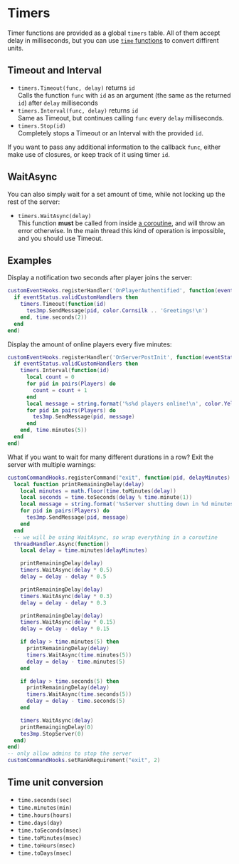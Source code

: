 Timers
===

Timer functions are provided as a global `timers` table. All of them accept delay in milliseconds, but you can use [`time` functions](#time-unit-conversions) to convert diffirent units.

Timeout and Interval
---
* `timers.Timeout(func, delay)` returns `id`  
  Calls the function `func` with `id` as an argument (the same as the returned `id`) after `delay` milliseconds
* `timers.Interval(func, delay)` returns `id`  
  Same as Timeout, but continues calling `func` every `delay` milliseconds.
* `timers.Stop(id)`  
  Completely stops a Timeout or an Interval with the provided `id`.

If you want to pass any additional information to the callback `func`, either make use of closures, or keep track of it using timer `id`.

WaitAsync
---
You can also simply wait for a set amount of time, while not locking up the rest of the server:  
* `timers.WaitAsync(delay)`  
This function **must** be called from inside [a coroutine](CoroutinesAndThreads.md), and will throw an error otherwise. In the main thread this kind of operation is impossible, and you should use Timeout.

Examples
---
Display a notification two seconds after player joins the server:
```Lua
customEventHooks.registerHandler('OnPlayerAuthentified', function(eventStatus, pid)
  if eventStatus.validCustomHandlers then
    timers.Timeout(function(id)
      tes3mp.SendMessage(pid, color.Cornsilk .. 'Greetings!\n')
    end, time.seconds(2))
  end
end)
```

Display the amount of online players every five minutes:
```Lua
customEventHooks.registerHandler('OnServerPostInit', function(eventStatus)
  if eventStatus.validCustomHandlers then
    timers.Interval(function(id)
      local count = 0
      for pid in pairs(Players) do
        count = count + 1
      end
      local message = string.format('%s%d players online!\n', color.Yellow, count)
      for pid in pairs(Players) do
        tes3mp.SendMessage(pid, message)
      end
    end, time.minutes(5))
  end
end)
```

What if you want to wait for many different durations in a row?
Exit the server with multiple warnings:
```Lua
customCommandHooks.registerCommand("exit", function(pid, delayMinutes)
  local function printRemainingDelay(delay)
    local minutes = math.floor(time.toMinutes(delay))
    local seconds = time.toSeconds(delay % time.minute(1))
    local message = string.format('%sServer shutting down in %d minutes %d seconds!\n', color.DarkRed, minutes, seconds)
    for pid in pairs(Players) do
      tes3mp.SendMessage(pid, message)
    end
  end
  -- we will be using WaitAsync, so wrap everything in a coroutine
  threadHandler.Async(function()
    local delay = time.minutes(delayMinutes)

    printRemainingDelay(delay)
    timers.WaitAsync(delay * 0.5)
    delay = delay - delay * 0.5

    printRemainingDelay(delay)
    timers.WaitAsync(delay * 0.3)
    delay = delay - delay * 0.3

    printRemainingDelay(delay)
    timers.WaitAsync(delay * 0.15)
    delay = delay - delay * 0.15

    if delay > time.minutes(5) then
      printRemainingDelay(delay)
      timers.WaitAsync(time.minutes(5))
      delay = delay - time.minutes(5)
    end

    if delay > time.seconds(5) then
      printRemainingDelay(delay)
      timers.WaitAsync(time.seconds(5))
      delay = delay - time.seconds(5)
    end

    timers.WaitAsync(delay)
    printRemaingingDelay(0)
    tes3mp.StopServer(0)
  end)
end)
-- only allow admins to stop the server
customCommandHooks.setRankRequirement("exit", 2)
```

Time unit conversion
---
* `time.seconds(sec)`
* `time.minutes(min)`
* `time.hours(hours)`
* `time.days(day)`
* `time.toSeconds(msec)`
* `time.toMinutes(msec)`
* `time.toHours(msec)`
* `time.toDays(msec)`
